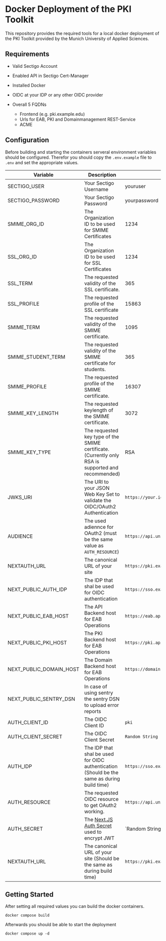 # Docker Deployment of the PKI Toolkit

This repository provides the required tools for a local docker deployment of the PKI Toolkit provided by the Munich University of Applied Sciences.

## Requirements

- Valid Sectigo Account
- Enabled API in Sectigo Cert-Manager
- Installed Docker 
- OIDC at your IDP or any other OIDC provider

- Overall 5 FQDNs
  - Frontend (e.g. pki.example.edu)
  - Urls for EAB, PKI and Domainmanagement REST-Service
  - ACME


## Configuration

Before building and starting the containers serveral environment variables should be configured. Therefor you should copy the `.env.example` file to `.env` and set the appropriate values.

| Variable                | Description                                                                                          | Example Value                                               |
| ----------------------- | ---------------------------------------------------------------------------------------------------- | ----------------------------------------------------------- |
| SECTIGO_USER            | Your Sectigo Username                                                                                | youruser                                                    |
| SECTIGO_PASSWORD        | Your Sectigo Password                                                                                | yourpassword                                                |
| SMIME_ORG_ID            | The Organization ID to be used for SMIME Certificates                                                | 1234                                                        |
| SSL_ORG_ID              | The Organization ID to be used for SSL Certificates                                                  | 1234                                                        |
| SSL_TERM                | The requested validity of the SSL certificate.                                                       | 365                                                         |
| SSL_PROFILE             | The requested profile of the SSL certificate                                                         | 15863                                                       |
| SMIME_TERM              | The requested validity of the SMIME certificate.                                                     | 1095                                                        |
| SMIME_STUDENT_TERM      | The requested validity of the SMIME certificate for students.                                        | 365                                                         |
| SMIME_PROFILE           | The requested profile of the SMIME certificate.                                                      | 16307                                                       |
| SMIME_KEY_LENGTH         | The requested keylength of the SMIME certificate.                                                    | 3072                                                        |
| SMIME_KEY_TYPE           | The requested key type of the SMIME certificate. (Currently only RSA is supported and recommended)   | RSA                                                         |
| JWKS_URI                | The URI to your JSON Web Key Set to validate the OIDC/OAuth2 Authentication                             | `https://your.idp.university.local/idp/profile/oidc/keyset` |
| AUDIENCE                | The used adiennce for OAuth2 (must be the same value as `AUTH_RESOURCE`)                             | `https://api.university.local`                              |
| NEXTAUTH_URL            | The canonical URL of your site                                                                       | `https://pki.example.edu`                                   |
| NEXT_PUBLIC_AUTH_IDP    | The IDP that shal be used for OIDC authentication                                                    | `https://sso.example.edu`                                   |
| NEXT_PUBLIC_EAB_HOST    | The API Backend host for EAB Operations                                                              | `https://eab.api.example.edu`                               |
| NEXT_PUBLIC_PKI_HOST    | The PKI Backend host for EAB Operations                                                              | `https://pki.api.example.edu`                               |
| NEXT_PUBLIC_DOMAIN_HOST | The Domain Backend host for EAB Operations                                                           | `https://domain.api.example.edu`                            |
| NEXT_PUBLIC_SENTRY_DSN  | In case of using sentry the sentry DSN to upload error reports                                       |                                                             |
| AUTH_CLIENT_ID          | The OIDC Client ID                                                                                   | `pki`                                                       |
| AUTH_CLIENT_SECRET      | The OIDC Client Secret                                                                               | `Random String`                                             |
| AUTH_IDP                | The IDP that shal be used for OIDC authentication (Should be the same as during build time)          | `https://sso.example.edu`                                   |
| AUTH_RESOURCE           | The requested OIDC resource to get OAuth2 working.                                                   | `https://api.university.local`                              |
| AUTH_SECRET             | The [Next.JS Auth Secret](https://next-auth.js.org/configuration/options#secret) used to encrypt JWT | `Random String                                              |
| NEXTAUTH_URL            | The canonical URL of your site (Should be the same as during build time)                             | `https://pki.example.edu`                                   |

## Getting Started

After setting all required values you can build the docker containers. 

```
docker compose build
```

Afterwards you should be able to start the deployment

```
docker compose up -d
```